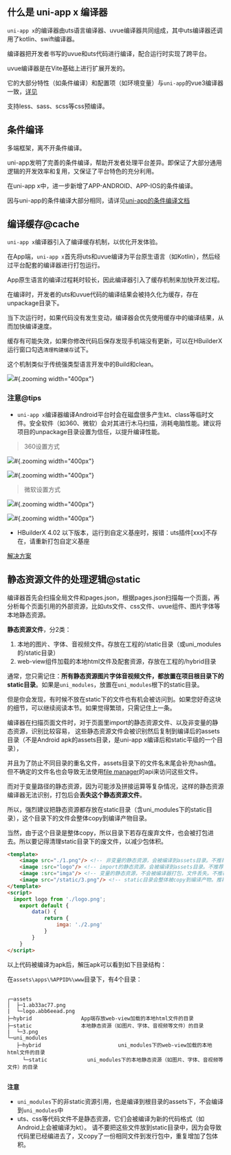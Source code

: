 ## 什么是 uni-app x 编译器

`uni-app x`的编译器由uts语言编译器、uvue编译器共同组成，其中uts编译器还调用了kotlin、swift编译器。

编译器把开发者书写的uvue和uts代码进行编译，配合运行时实现了跨平台。

uvue编译器是在Vite基础上进行扩展开发的。

它的大部分特性（如条件编译）和配置项（如环境变量）与`uni-app`的vue3编译器一致，[详见](https://uniapp.dcloud.net.cn/tutorial/compiler.html)

支持less、sass、scss等css预编译。

## 条件编译

多端框架，离不开条件编译。

uni-app发明了完善的条件编译，帮助开发者处理平台差异。即保证了大部分通用逻辑的开发效率和复用，又保证了平台特色的充分利用。

在uni-app x中，进一步新增了APP-ANDROID、APP-IOS的条件编译。

因与uni-app的条件编译大部分相同，请详见[uni-app的条件编译文档](https://uniapp.dcloud.net.cn/tutorial/platform.html)

## 编译缓存@cache

`uni-app x`编译器引入了编译缓存机制，以优化开发体验。

在App端，`uni-app x`首先将uts和uvue编译为平台原生语言（如Kotlin），然后经过平台配套的编译器进行打包运行。

App原生语言的编译过程耗时较长，因此编译器引入了缓存机制来加快开发过程。

在编译时，开发者的uts和uvue代码的编译结果会被持久化为缓存，存在unpackage目录下。

当下次运行时，如果代码没有发生变动，编译器会优先使用缓存中的编译结果，从而加快编译速度。

缓存有可能失效，如果你修改代码后保存发现手机端没有更新，可以在HBuilderX运行窗口勾选`清理构建缓存`试下。

这个机制类似于传统强类型语言开发中的Build和clean。

![](https://qiniu-web-assets.dcloud.net.cn/unidoc/zh/uni-app-x/clean-up-the-build-cache.jpg)#{.zooming width="400px"}

### 注意@tips

- `uni-app x`编译器编译Android平台时会在磁盘很多产生kt、class等临时文件。安全软件（如360、微软）会对其进行木马扫描，消耗电脑性能。建议将项目的unpackage目录设置为信任，以提升编译性能。

> 360设置方式

![](https://web-assets.dcloud.net.cn/hbuilderx-doc/360/360_1.png)#{.zooming width="400px"}

![](https://web-assets.dcloud.net.cn/hbuilderx-doc/360/360_2.png)#{.zooming width="400px"}

> 微软设置方式

![](https://web-assets.dcloud.net.cn/hbuilderx-doc/360/win_1.png)#{.zooming width="400px"}

![](https://web-assets.dcloud.net.cn/hbuilderx-doc/360/win_2.png)#{.zooming width="400px"}

- HBuilderX 4.02 以下版本，运行到自定义基座时，报错：uts插件[xxx]不存在，请重新打包自定义基座

[解决方案](https://issues.dcloud.net.cn/pages/issues/detail?id=781)

## 静态资源文件的处理逻辑@static

编译器首先会扫描全局文件和pages.json，根据pages.json扫描每一个页面，再分析每个页面引用的外部资源，比如uts文件、css文件、uvue组件、图片字体等本地静态资源。

**静态资源文件**，分2类：
1. 本地的图片、字体、音视频文件。存放在工程的/static目录（或uni_modules的/static目录）
2. web-view组件加载的本地html文件及配套资源，存放在工程的/hybrid目录

通常，您只需记住：**所有静态资源图片字体音视频文件，都放置在项目根目录下的static目录**。如果是`uni_modules`，放置在`uni_modules`根下的static目录。

但是你会发现，有时候不放在static下的文件也有机会被访问到。如果您好奇这块的细节，可以继续阅读本节。如果觉得繁琐，只需记住上一条。

编译器在扫描页面文件时，对于页面里import的静态资源文件、以及非变量的静态资源，识别比较容易，
这些静态资源文件会被识别然后复制到编译后的assets目录（不是Android apk的assets目录，是uni-app x编译后和static平级的一个目录），

并且为了防止不同目录的重名文件，assets目录下的文件名末尾会补充hash值。但不确定的文件名也会导致无法使用[file manager](../api/get-file-system-manager.md)的api来访问这些文件。

而对于变量路径的静态资源，因为可能涉及拼接运算等复杂情况，这样的静态资源编译器无法识别，打包后会**丢失这个静态资源文件**。

所以，强烈建议把静态资源都存放在static目录（含uni_modules下的static目录），这个目录下的文件会整体copy到编译产物目录。

当然，由于这个目录是整体copy，所以目录下若存在废弃文件，也会被打包进去。所以要记得清理static目录下的废文件，以减少包体积。

```html
<template>
	<image src="./1.png"/> <!-- 非变量的静态资源，会被编译到assets目录。不推荐 -->
	<image :src="logo"/> <!-- import的静态资源，会被编译到assets目录。不推荐 -->
	<image :src="imga"/> <!-- 变量的静态资源，不会被编译器打包，文件丢失。不推荐 -->
	<image src="/static/3.png"/> <!-- static目录会整体被copy到编译产物。推荐 -->
</template>
<script>
  import logo from './logo.png';
	export default {
		data() {
			return {
				imga: './2.png'
			}
		}
	}
</script>
```

以上代码被编译为apk后，解压apk可以看到如下目录结构：

在`assets\apps\%APPID%\www`目录下，有4个目录：

<pre v-pre="" data-lang="">
	<code class="lang-" style="padding:0">
┌─assets
│  ├─1.ab33ac77.png
|  └─logo.abb6eead.png
├─hybrid                App端存放web-view加载的本地html文件的目录
├─static                本地静态资源（如图片、字体、音视频等文件）的目录
|  └─3.png
└─uni_modules           
   ├─hybrid							uni_modules下的web-view加载的本地html文件的目录
	 └─static             uni_modules下的本地静态资源（如图片、字体、音视频等文件）的目录
	</code>
</pre>

**注意**
- `uni_modules`下的非static资源引用，也是编译到根目录的assets下，不会编译到`uni_modules`中
- uts、css等代码文件不是静态资源，它们会被编译为新的代码格式（如Android上会被编译为kt）。
请不要把这些文件放到static目录中，因为会导致代码里已经编进去了，又copy了一份相同文件到发行包中，重复增加了包体积。
